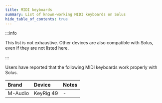 ```yaml
---
title: MIDI keyboards
summary: List of known-working MIDI keyboards on Solus
hide_table_of_contents: true
---
```


:::info

This list is not exhaustive. Other devices are also compatible with Solus, even if they are not listed here.

:::

Users have reported that the following MIDI keyboards work properly with Solus.

| Brand   | Device    | Notes |
| :------ | :-------- | :---- |
| M-Audio | KeyRig 49 | -     |
